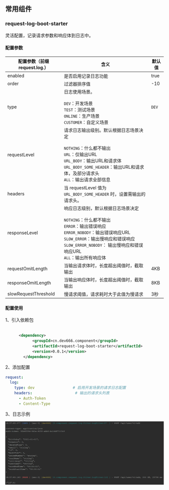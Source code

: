 ## 常用组件

### request-log-boot-starter

灵活配置，记录请求参数和响应体到日志中。

#### 配置参数

| 配置参数（前缀request.log.） | 含义                                                         | 默认值 |
| ---------------------------- | ------------------------------------------------------------ | ------ |
| enabled                      | 是否启用记录日志功能                                         | true   |
| order                        | 过滤器排序值                                                 | -10    |
| type                        | 日志使用场景。<br /><br />`DEV`：开发场景<br />`TEST`：测试场景<br />`ONLINE`：生产场景<br />`CUSTOMER`：自定义场景 | `DEV`  |
| requestLevel                 | 请求日志输出级别。默认根据日志场景决定<br /><br />`NOTHING`：什么都不输出<br />`URL`：仅输出URL<br />`URL_BODY`：输出URL和请求体<br />`URL_BODY_SOME_HEADER`：输出URL和请求体，及部分请求头<br />`ALL`：输出请求全部信息 |        |
| headers                      | 当 requestLevel 值为 `URL_BODY_SOME_HEADER` 时，设置需输出的请求头。 |        |
| responseLevel                | 响应日志级别，默认根据日志场景决定<br /><br />`NOTHING`：什么都不输出<br />`ERROR`：输出错误响应<br />`ERROR_NOBODY`：输出错误响应URL<br />`SLOW_ERROR`：输出慢响应和错误响应<br />`SLOW_ERROR_NOBODY`： 输出慢响应和错误响应URL<br />`ALL`：输出所有响应体 |        |
| requestOmitLength            | 当输出请求体时，长度超出阈值时，截取输出                     | 4KB    |
| responseOmitLength           | 当输出响应体时，长度超出阈值时，截取输出                     | 8KB    |
| slowRequestThreshold         | 慢请求阈值，请求耗时大于此值为慢请求                         | 3秒    |



#### 配置使用

1、引入依赖包

```xml

      <dependency>
            <groupId>cn.dev666.component</groupId>
            <artifactId>request-log-boot-starter</artifactId>
            <version>0.0.1</version>
        </dependency>
```

2、添加配置

```yaml
request:
  log:
    type: dev                 # 启用开发场景的请求日志配置
    headers:                   # 输出的请求头列表
      - Auth-Token
      - Content-Type
```

3、日志示例

![image-20220309143856440](README.assets/image-20220309143856440.png)